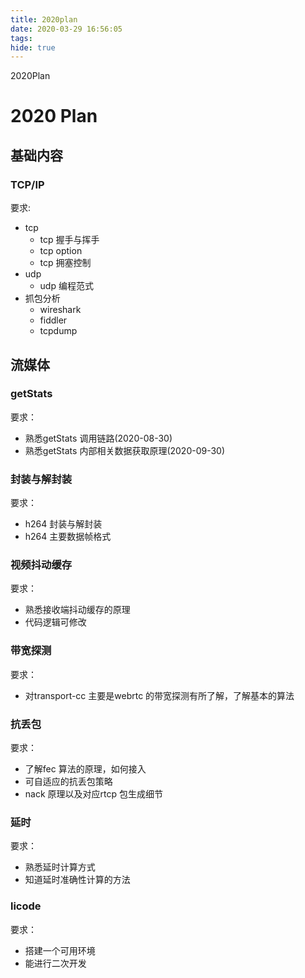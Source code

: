 ```yaml
---
title: 2020plan
date: 2020-03-29 16:56:05
tags:
hide: true
---
```


2020Plan
<!-- more -->

# 2020 Plan

## 基础内容

### TCP/IP 

要求:
* tcp
  * tcp 握手与挥手
  * tcp  option
  * tcp 拥塞控制
* udp
  * udp 编程范式
* 抓包分析
  * wireshark
  * fiddler
  * tcpdump

## 流媒体


### getStats

要求：

* 熟悉getStats 调用链路(2020-08-30)
* 熟悉getStats 内部相关数据获取原理(2020-09-30)

### 封装与解封装

要求：

* h264 封装与解封装
* h264 主要数据帧格式

### 视频抖动缓存

要求：

* 熟悉接收端抖动缓存的原理
* 代码逻辑可修改

### 带宽探测

要求：

* 对transport-cc 主要是webrtc 的带宽探测有所了解，了解基本的算法

### 抗丢包

要求：

* 了解fec 算法的原理，如何接入
* 可自适应的抗丢包策略
* nack 原理以及对应rtcp 包生成细节

### 延时

要求：
* 熟悉延时计算方式
* 知道延时准确性计算的方法

### licode

要求：

* 搭建一个可用环境
* 能进行二次开发